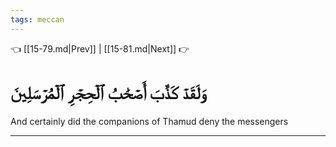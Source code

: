 ```yaml
---
tags: meccan
---
```


👈 [[15-79.md|Prev]] | [[15-81.md|Next]] 👉

# وَلَقَدۡ كَذَّبَ أَصۡحَٰبُ ٱلۡحِجۡرِ ٱلۡمُرۡسَلِينَ

And certainly did the companions of Thamud deny the messengers

---

